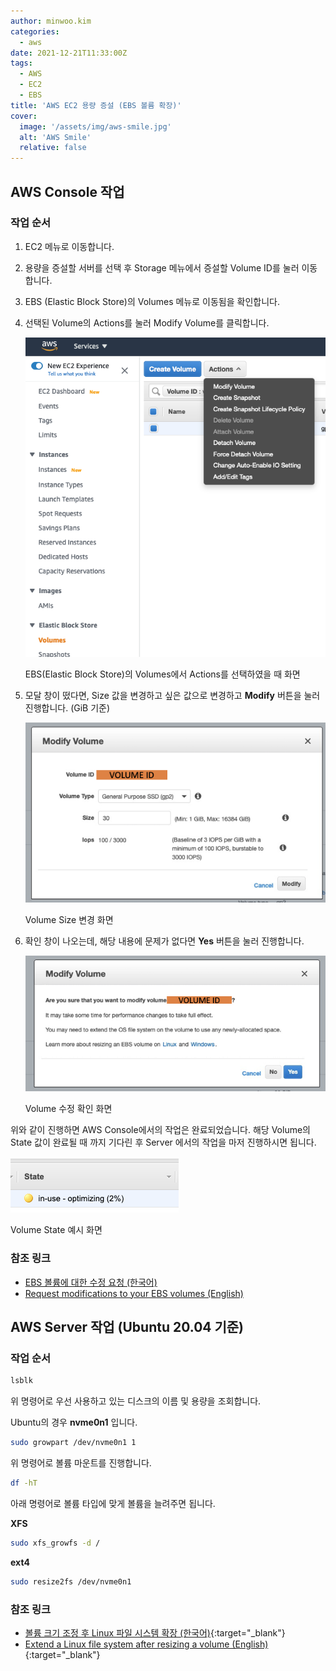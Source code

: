 ```yaml
---
author: minwoo.kim
categories:
  - aws
date: 2021-12-21T11:33:00Z
tags:
  - AWS
  - EC2
  - EBS
title: 'AWS EC2 용량 증설 (EBS 볼륨 확장)'
cover:
  image: '/assets/img/aws-smile.jpg'
  alt: 'AWS Smile'
  relative: false
---
```


## AWS Console 작업

### 작업 순서

1. EC2 메뉴로 이동합니다.
2. 용량을 증설할 서버를 선택 후 Storage 메뉴에서 증설할 Volume ID를 눌러 이동합니다.
3. EBS (Elastic Block Store)의 Volumes 메뉴로 이동됨을 확인합니다.
4. 선택된 Volume의 Actions를 눌러 Modify Volume를 클릭합니다.

   ![EBS(Elastic Block Store)의 Volumes에서 Actions를 선택하였을 때 화면](/assets/post/13a83ebe-b98f-555f-8a50-fd6b43441462.png)

   EBS(Elastic Block Store)의 Volumes에서 Actions를 선택하였을 때 화면

5. 모달 창이 떴다면, Size 값을 변경하고 싶은 값으로 변경하고 **Modify** 버튼을 눌러 진행합니다. (GiB 기준)

   ![Volume Size 변경 화면](/assets/post/a0bc4b57-e349-55f2-a8b5-d9cc14ba8ee9.png)

   Volume Size 변경 화면

6. 확인 창이 나오는데, 해당 내용에 문제가 없다면 **Yes** 버튼을 눌러 진행합니다.

   ![Volume 수정 확인 화면](/assets/post/75896c67-8a45-5138-9a48-0fd0215b55ff.png)

   Volume 수정 확인 화면

위와 같이 진행하면 AWS Console에서의 작업은 완료되었습니다. 해당 Volume의 State 값이 완료될 때 까지 기다린 후 Server 에서의 작업을 마저 진행하시면 됩니다.

![Volume State 예시 화면](/assets/post/4f650733-2f70-58d5-aa08-904dbfd70a90.png)

Volume State 예시 화면

### 참조 링크

- [EBS 볼륨에 대한 수정 요청 (한국어)](https://docs.aws.amazon.com/ko_kr/AWSEC2/latest/UserGuide/requesting-ebs-volume-modifications.html)
- [Request modifications to your EBS volumes (English)](https://docs.aws.amazon.com/AWSEC2/latest/UserGuide/requesting-ebs-volume-modifications.html)

## AWS Server 작업 (Ubuntu 20.04 기준)

### 작업 순서

```bash
lsblk
```

위 명령어로 우선 사용하고 있는 디스크의 이름 및 용량을 조회합니다.

Ubuntu의 경우 **nvme0n1** 입니다.

```bash
sudo growpart /dev/nvme0n1 1
```

위 명령어로 볼륨 마운트를 진행합니다.

```bash
df -hT
```

아래 명령어로 볼륨 타입에 맞게 볼륨을 늘려주면 됩니다.

**XFS**

```bash
sudo xfs_growfs -d /
```

**ext4**

```bash
sudo resize2fs /dev/nvme0n1
```

### 참조 링크

- [볼륨 크기 조정 후 Linux 파일 시스템 확장 (한국어)](https://docs.aws.amazon.com/ko_kr/AWSEC2/latest/UserGuide/recognize-expanded-volume-linux.html){:target="\_blank"}
- [Extend a Linux file system after resizing a volume (English)](https://docs.aws.amazon.com/AWSEC2/latest/UserGuide/recognize-expanded-volume-linux.html){:target="\_blank"}
